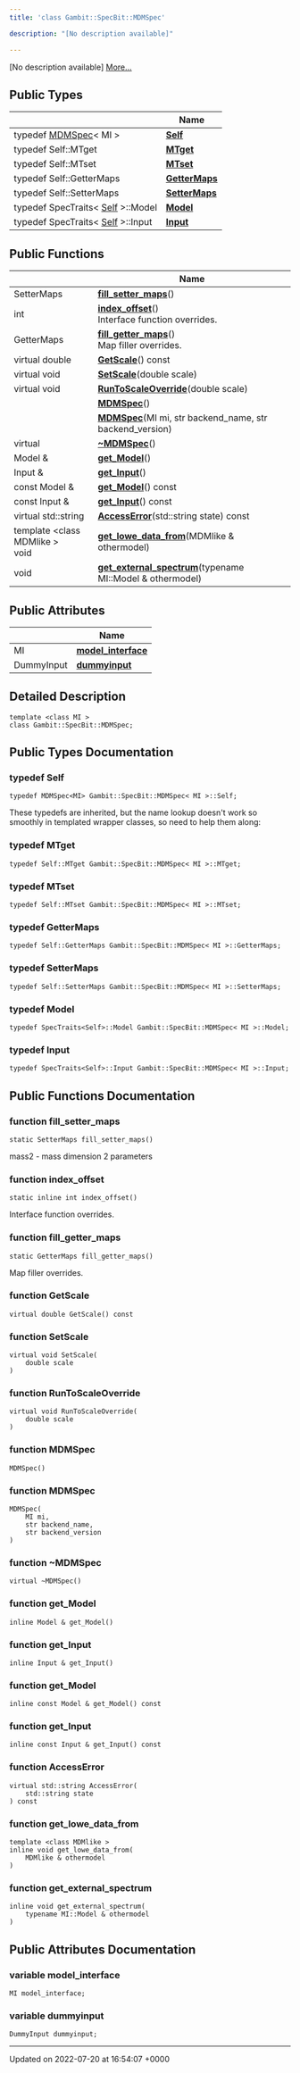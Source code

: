 ```yaml
---
title: 'class Gambit::SpecBit::MDMSpec'

description: "[No description available]"

---
```









[No description available] [More...](#detailed-description)

## Public Types

|                | Name           |
| -------------- | -------------- |
| typedef [MDMSpec](/documentation/code/classes/classgambit_1_1specbit_1_1mdmspec/)< MI > | **[Self](/documentation/code/classes/classgambit_1_1specbit_1_1mdmspec/#typedef-self)**  |
| typedef Self::MTget | **[MTget](/documentation/code/classes/classgambit_1_1specbit_1_1mdmspec/#typedef-mtget)**  |
| typedef Self::MTset | **[MTset](/documentation/code/classes/classgambit_1_1specbit_1_1mdmspec/#typedef-mtset)**  |
| typedef Self::GetterMaps | **[GetterMaps](/documentation/code/classes/classgambit_1_1specbit_1_1mdmspec/#typedef-gettermaps)**  |
| typedef Self::SetterMaps | **[SetterMaps](/documentation/code/classes/classgambit_1_1specbit_1_1mdmspec/#typedef-settermaps)**  |
| typedef SpecTraits< [Self](/documentation/code/classes/classgambit_1_1specbit_1_1mdmspec/#typedef-self) >::Model | **[Model](/documentation/code/classes/classgambit_1_1specbit_1_1mdmspec/#typedef-model)**  |
| typedef SpecTraits< [Self](/documentation/code/classes/classgambit_1_1specbit_1_1mdmspec/#typedef-self) >::Input | **[Input](/documentation/code/classes/classgambit_1_1specbit_1_1mdmspec/#typedef-input)**  |

## Public Functions

|                | Name           |
| -------------- | -------------- |
| SetterMaps | **[fill_setter_maps](/documentation/code/classes/classgambit_1_1specbit_1_1mdmspec/#function-fill-setter-maps)**() |
| int | **[index_offset](/documentation/code/classes/classgambit_1_1specbit_1_1mdmspec/#function-index-offset)**()<br>Interface function overrides.  |
| GetterMaps | **[fill_getter_maps](/documentation/code/classes/classgambit_1_1specbit_1_1mdmspec/#function-fill-getter-maps)**()<br>Map filler overrides.  |
| virtual double | **[GetScale](/documentation/code/classes/classgambit_1_1specbit_1_1mdmspec/#function-getscale)**() const |
| virtual void | **[SetScale](/documentation/code/classes/classgambit_1_1specbit_1_1mdmspec/#function-setscale)**(double scale) |
| virtual void | **[RunToScaleOverride](/documentation/code/classes/classgambit_1_1specbit_1_1mdmspec/#function-runtoscaleoverride)**(double scale) |
| | **[MDMSpec](/documentation/code/classes/classgambit_1_1specbit_1_1mdmspec/#function-mdmspec)**() |
| | **[MDMSpec](/documentation/code/classes/classgambit_1_1specbit_1_1mdmspec/#function-mdmspec)**(MI mi, str backend_name, str backend_version) |
| virtual | **[~MDMSpec](/documentation/code/classes/classgambit_1_1specbit_1_1mdmspec/#function-~mdmspec)**() |
| Model & | **[get_Model](/documentation/code/classes/classgambit_1_1specbit_1_1mdmspec/#function-get-model)**() |
| Input & | **[get_Input](/documentation/code/classes/classgambit_1_1specbit_1_1mdmspec/#function-get-input)**() |
| const Model & | **[get_Model](/documentation/code/classes/classgambit_1_1specbit_1_1mdmspec/#function-get-model)**() const |
| const Input & | **[get_Input](/documentation/code/classes/classgambit_1_1specbit_1_1mdmspec/#function-get-input)**() const |
| virtual std::string | **[AccessError](/documentation/code/classes/classgambit_1_1specbit_1_1mdmspec/#function-accesserror)**(std::string state) const |
| template <class MDMlike \> <br>void | **[get_lowe_data_from](/documentation/code/classes/classgambit_1_1specbit_1_1mdmspec/#function-get-lowe-data-from)**(MDMlike & othermodel) |
| void | **[get_external_spectrum](/documentation/code/classes/classgambit_1_1specbit_1_1mdmspec/#function-get-external-spectrum)**(typename MI::Model & othermodel) |

## Public Attributes

|                | Name           |
| -------------- | -------------- |
| MI | **[model_interface](/documentation/code/classes/classgambit_1_1specbit_1_1mdmspec/#variable-model-interface)**  |
| DummyInput | **[dummyinput](/documentation/code/classes/classgambit_1_1specbit_1_1mdmspec/#variable-dummyinput)**  |

## Detailed Description

```
template <class MI >
class Gambit::SpecBit::MDMSpec;
```

## Public Types Documentation

### typedef Self

```
typedef MDMSpec<MI> Gambit::SpecBit::MDMSpec< MI >::Self;
```


These typedefs are inherited, but the name lookup doesn't work so smoothly in templated wrapper classes, so need to help them along: 


### typedef MTget

```
typedef Self::MTget Gambit::SpecBit::MDMSpec< MI >::MTget;
```


### typedef MTset

```
typedef Self::MTset Gambit::SpecBit::MDMSpec< MI >::MTset;
```


### typedef GetterMaps

```
typedef Self::GetterMaps Gambit::SpecBit::MDMSpec< MI >::GetterMaps;
```


### typedef SetterMaps

```
typedef Self::SetterMaps Gambit::SpecBit::MDMSpec< MI >::SetterMaps;
```


### typedef Model

```
typedef SpecTraits<Self>::Model Gambit::SpecBit::MDMSpec< MI >::Model;
```


### typedef Input

```
typedef SpecTraits<Self>::Input Gambit::SpecBit::MDMSpec< MI >::Input;
```


## Public Functions Documentation

### function fill_setter_maps

```
static SetterMaps fill_setter_maps()
```


mass2 - mass dimension 2 parameters


### function index_offset

```
static inline int index_offset()
```

Interface function overrides. 

### function fill_getter_maps

```
static GetterMaps fill_getter_maps()
```

Map filler overrides. 

### function GetScale

```
virtual double GetScale() const
```


### function SetScale

```
virtual void SetScale(
    double scale
)
```


### function RunToScaleOverride

```
virtual void RunToScaleOverride(
    double scale
)
```


### function MDMSpec

```
MDMSpec()
```


### function MDMSpec

```
MDMSpec(
    MI mi,
    str backend_name,
    str backend_version
)
```


### function ~MDMSpec

```
virtual ~MDMSpec()
```


### function get_Model

```
inline Model & get_Model()
```


### function get_Input

```
inline Input & get_Input()
```


### function get_Model

```
inline const Model & get_Model() const
```


### function get_Input

```
inline const Input & get_Input() const
```


### function AccessError

```
virtual std::string AccessError(
    std::string state
) const
```


### function get_lowe_data_from

```
template <class MDMlike >
inline void get_lowe_data_from(
    MDMlike & othermodel
)
```


### function get_external_spectrum

```
inline void get_external_spectrum(
    typename MI::Model & othermodel
)
```


## Public Attributes Documentation

### variable model_interface

```
MI model_interface;
```


### variable dummyinput

```
DummyInput dummyinput;
```


-------------------------------

Updated on 2022-07-20 at 16:54:07 +0000